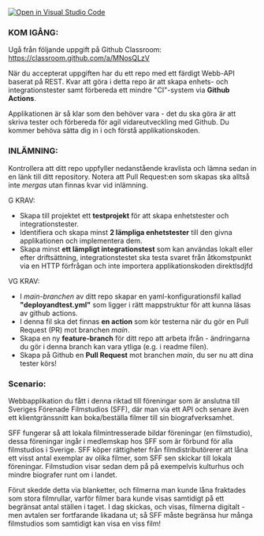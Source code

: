 [![Open in Visual Studio Code](https://classroom.github.com/assets/open-in-vscode-f059dc9a6f8d3a56e377f745f24479a46679e63a5d9fe6f495e02850cd0d8118.svg)](https://classroom.github.com/online_ide?assignment_repo_id=7227226&assignment_repo_type=AssignmentRepo)

### KOM IGÅNG:

Ugå från följande uppgift på Github Classroom: https://classroom.github.com/a/MNosQLzV

När du accepterat uppgiften har du ett repo med ett färdigt Webb-API baserat på REST. Kvar att göra i detta repo är att skapa enhets- och integrationstester samt förbereda ett mindre "CI"-system via **Github Actions**.

Applikationen är så klar som den behöver vara - det du ska göra är att skriva tester och förbereda för agil vidareutveckling med Github. Du kommer behöva sätta dig in i och förstå applikationskoden.


### INLÄMNING:

Kontrollera att ditt repo uppfyller nedanstående kravlista och lämna sedan in en länk till ditt repository. Notera att Pull Request:en som skapas ska alltså inte *mergas* utan finnas kvar vid inlämning.

G KRAV:

 - Skapa till projektet ett **testprojekt** för att skapa enhetstester och integrationstester.
 - Identifiera och skapa minst **2 lämpliga enhetstester** till den givna applikationen och implementera dem. 
 - Skapa minst **ett lämpligt integrationstest** som kan användas lokalt eller efter driftsättning, integrationstestet ska testa svaret från åtkomstpunkt via en HTTP förfrågan och inte importera applikationskoden direktlsdjfd

VG KRAV:

 - I *main-branchen* av ditt repo skapar en yaml-konfigurationsfil kallad **"deployandtest.yml"** som ligger i rätt mappstruktur för att kunna läsas av github actions.
 - I denna fil ska det finnas **en action** som kör testerna när du gör en Pull Request (PR) mot branchen *main*.
 - Skapa en ny **feature-branch** för ditt repo att arbeta ifrån - ändringarna du gör i denna branch kan vara ytliga (e.g. i readme filen).
 - Skapa på Github en **Pull Request** mot branchen *main*, du ser nu att dina tester körs!

### Scenario:

Webbapplikation du fått i denna  riktad till föreningar som är anslutna till Sveriges Förenade Filmstudios (SFF), där man via ett API och senare även ett klientgränssnitt kan boka/beställa filmer till sin biografverksamhet.

SFF fungerar så att lokala filmintresserade bildar föreningar (en filmstudio), dessa föreningar ingår i medlemskap hos SFF som är förbund för alla filmstudios i Sverige. SFF köper rättigheter från filmdistributörerer att låna ett visst antal exemplar av olika filmer, som SFF sen skickar till lokala föreningar. Filmstudion visar sedan dem på på exempelvis kulturhus och mindre biografer runt om i landet.

Förut skedde detta via blanketter, och filmerna man kunde låna fraktades som stora filmrullar, varför filmer bara kunde visas samtidigt på ett begränsat antal ställen i taget. I dag skickas, och visas, filmerna digitalt - men avtalen ser fortfarande likadana ut; så SFF måste begränsa hur många filmstudios som samtidigt kan visa en viss film!
